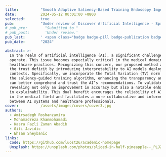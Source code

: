 ```yaml
---
title:          "Smooth Adaptive Saliency-Based Training Endoscopy Imges Classification"
date:           2024-05-12 00:01:00 +0800
selected:       true
pub:            "Under review of Discover Artificial Intelligence - Springer"
# pub_pre:        "Submitted to "
# pub_post:       'Under review.'
pub_last:       ' <span class="badge badge-pill badge-publication badge-success">Spotlight</span>'
pub_date:       "2024"

abstract: >- 
  In the realm of artificial intelligence (AI), a significant challenge is the prevailing lack of trust, particularly stemming from the opacity of how these models
  operate. This issue becomes especially critical in the medical domain, where gaining the trust of clinicians is paramount for the successful integration of AI into
  healthcare practices. Recognizing this concern, our proposed method addresses
  the trust deficit by introducing interpretability to AI models deployed in medical
  contexts. Specifically, we incorporate the Total Variation (TV) norm to improve
  the saliency-guided training algorithm, enhancing the transparency and effectiveness of the decision-making process. By employing the TV norm, clinicians
  can better comprehend and trust the AI’s recommendations. To validate the efficacy of our approach, we conducted tests on two distinct datasets in endoscopy,
  revealing not only an improvement in accuracy but also a notable enhancement
  in explainability. This dual benefit encourages the reliability of AI applications
  in the medical field and facilitates a more collaborative and informed partnership
  between AI systems and healthcare professionals.
cover:          /assets/images/covers/cover3.jpg
authors:
  - Amirsadegh Roshanzamira
  - Mohamadreza Khanmohamadi
  - Kasra Fazli Zaman Abadib
  - Giti Javidic
  - Ehsan Sheybanic
links:
  Code: https://github.com/luost26/academic-homepage
  Unsplash: https://unsplash.com/photos/sliced-in-half-pineapple--_PLJZmHZzk
---
```

